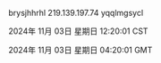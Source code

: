 brysjhhrhl 219.139.197.74 yqqlmgsycl

2024年 11月 03日 星期日 12:20:01 CST

2024年 11月 03日 星期日 04:20:01 GMT
